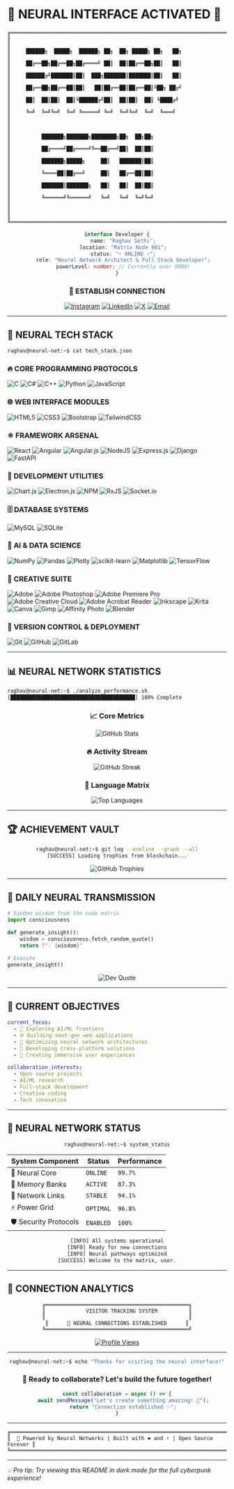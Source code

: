 # 🌟 NEURAL INTERFACE ACTIVATED 🌟

```ascii
╔══════════════════════════════════════════════════════════════════════════════╗
║                                                                              ║
║     ██████╗  █████╗  ██████╗ ██╗  ██╗ █████╗ ██╗   ██╗                     ║
║     ██╔══██╗██╔══██╗██╔════╝ ██║  ██║██╔══██╗██║   ██║                     ║
║     ██████╔╝███████║██║  ███╗███████║███████║██║   ██║                     ║
║     ██╔══██╗██╔══██║██║   ██║██╔══██║██╔══██║╚██╗ ██╔╝                     ║
║     ██║  ██║██║  ██║╚██████╔╝██║  ██║██║  ██║ ╚████╔╝                      ║
║     ╚═╝  ╚═╝╚═╝  ╚═╝ ╚═════╝ ╚═╝  ╚═╝╚═╝  ╚═╝  ╚═══╝                       ║
║                                                                              ║
║          ███████╗███████╗████████╗██╗  ██╗██╗                               ║
║          ██╔════╝██╔════╝╚══██╔══╝██║  ██║██║                               ║
║          ███████╗█████╗     ██║   ███████║██║                               ║
║          ╚════██║██╔══╝     ██║   ██╔══██║██║                               ║
║          ███████║███████╗   ██║   ██║  ██║██║                               ║
║          ╚══════╝╚══════╝   ╚═╝   ╚═╝  ╚═╝╚═╝                               ║
║                                                                              ║
╚══════════════════════════════════════════════════════════════════════════════╝
```

<div align="center">

```typescript
interface Developer {
    name: "Raghav Sethi";
    location: "Matrix Node 001";
    status: "⚡ ONLINE ⚡";
    role: "Neural Network Architect & Full Stack Developer";
    powerLevel: number; // Currently over 9000!
}
```

### 🔗 **ESTABLISH CONNECTION**

[![Instagram](https://img.shields.io/badge/Instagram-%23E4405F.svg?style=for-the-badge&logo=Instagram&logoColor=white)](https://instagram.com/raghavsethi2409) 
[![LinkedIn](https://img.shields.io/badge/LinkedIn-%230077B5.svg?style=for-the-badge&logo=linkedin&logoColor=white)](https://linkedin.com/in/raghav-sethi-a08501319) 
[![X](https://img.shields.io/badge/X-black.svg?style=for-the-badge&logo=X&logoColor=white)](https://x.com/@Raghav_Sethi006) 
[![Email](https://img.shields.io/badge/Email-D14836?style=for-the-badge&logo=gmail&logoColor=white)](mailto:sethi.raghav006@gmail.com)

</div>

---

## 💾 **NEURAL TECH STACK**

```bash
raghav@neural-net:~$ cat tech_stack.json
```

### 🔥 **CORE PROGRAMMING PROTOCOLS**
![C](https://img.shields.io/badge/c-%2300599C.svg?style=for-the-badge&logo=c&logoColor=white) 
![C#](https://img.shields.io/badge/c%23-%23239120.svg?style=for-the-badge&logo=csharp&logoColor=white) 
![C++](https://img.shields.io/badge/c++-%2300599C.svg?style=for-the-badge&logo=c%2B%2B&logoColor=white) 
![Python](https://img.shields.io/badge/python-3670A0?style=for-the-badge&logo=python&logoColor=ffdd54) 
![JavaScript](https://img.shields.io/badge/javascript-%23323330.svg?style=for-the-badge&logo=javascript&logoColor=%23F7DF1E)

### 🌐 **WEB INTERFACE MODULES**
![HTML5](https://img.shields.io/badge/html5-%23E34F26.svg?style=for-the-badge&logo=html5&logoColor=white)
![CSS3](https://img.shields.io/badge/css3-%231572B6.svg?style=for-the-badge&logo=css3&logoColor=white) 
![Bootstrap](https://img.shields.io/badge/bootstrap-%238511FA.svg?style=for-the-badge&logo=bootstrap&logoColor=white) 
![TailwindCSS](https://img.shields.io/badge/tailwindcss-%2338B2AC.svg?style=for-the-badge&logo=tailwind-css&logoColor=white)

### ⚛️ **FRAMEWORK ARSENAL**
![React](https://img.shields.io/badge/react-%2320232a.svg?style=for-the-badge&logo=react&logoColor=%2361DAFB) 
![Angular](https://img.shields.io/badge/angular-%23DD0031.svg?style=for-the-badge&logo=angular&logoColor=white) 
![Angular.js](https://img.shields.io/badge/angular.js-%23E23237.svg?style=for-the-badge&logo=angularjs&logoColor=white) 
![NodeJS](https://img.shields.io/badge/node.js-6DA55F?style=for-the-badge&logo=node.js&logoColor=white) 
![Express.js](https://img.shields.io/badge/express.js-%23404d59.svg?style=for-the-badge&logo=express&logoColor=%2361DAFB) 
![Django](https://img.shields.io/badge/django-%23092E20.svg?style=for-the-badge&logo=django&logoColor=white) 
![FastAPI](https://img.shields.io/badge/FastAPI-005571?style=for-the-badge&logo=fastapi)

### 🔧 **DEVELOPMENT UTILITIES**
![Chart.js](https://img.shields.io/badge/chart.js-F5788D.svg?style=for-the-badge&logo=chart.js&logoColor=white) 
![Electron.js](https://img.shields.io/badge/Electron-191970?style=for-the-badge&logo=Electron&logoColor=white) 
![NPM](https://img.shields.io/badge/NPM-%23CB3837.svg?style=for-the-badge&logo=npm&logoColor=white) 
![RxJS](https://img.shields.io/badge/rxjs-%23B7178C.svg?style=for-the-badge&logo=reactivex&logoColor=white) 
![Socket.io](https://img.shields.io/badge/Socket.io-black?style=for-the-badge&logo=socket.io&badgeColor=010101)

### 🗄️ **DATABASE SYSTEMS**
![MySQL](https://img.shields.io/badge/mysql-4479A1.svg?style=for-the-badge&logo=mysql&logoColor=white) 
![SQLite](https://img.shields.io/badge/sqlite-%2307405e.svg?style=for-the-badge&logo=sqlite&logoColor=white)

### 🤖 **AI & DATA SCIENCE**
![NumPy](https://img.shields.io/badge/numpy-%23013243.svg?style=for-the-badge&logo=numpy&logoColor=white) 
![Pandas](https://img.shields.io/badge/pandas-%23150458.svg?style=for-the-badge&logo=pandas&logoColor=white) 
![Plotly](https://img.shields.io/badge/Plotly-%233F4F75.svg?style=for-the-badge&logo=plotly&logoColor=white) 
![scikit-learn](https://img.shields.io/badge/scikit--learn-%23F7931E.svg?style=for-the-badge&logo=scikit-learn&logoColor=white) 
![Matplotlib](https://img.shields.io/badge/Matplotlib-%23ffffff.svg?style=for-the-badge&logo=Matplotlib&logoColor=black) 
![TensorFlow](https://img.shields.io/badge/TensorFlow-%23FF6F00.svg?style=for-the-badge&logo=TensorFlow&logoColor=white)

### 🎨 **CREATIVE SUITE**
![Adobe](https://img.shields.io/badge/adobe-%23FF0000.svg?style=for-the-badge&logo=adobe&logoColor=white) 
![Adobe Photoshop](https://img.shields.io/badge/adobe%20photoshop-%2331A8FF.svg?style=for-the-badge&logo=adobe%20photoshop&logoColor=white) 
![Adobe Premiere Pro](https://img.shields.io/badge/Adobe%20Premiere%20Pro-9999FF.svg?style=for-the-badge&logo=Adobe%20Premiere%20Pro&logoColor=white) 
![Adobe Creative Cloud](https://img.shields.io/badge/Adobe%20Creative%20Cloud-DA1F26.svg?style=for-the-badge&logo=Adobe%20Creative%20Cloud&logoColor=white) 
![Adobe Acrobat Reader](https://img.shields.io/badge/Adobe%20Acrobat%20Reader-EC1C24.svg?style=for-the-badge&logo=Adobe%20Acrobat%20Reader&logoColor=white)
![Inkscape](https://img.shields.io/badge/Inkscape-e0e0e0?style=for-the-badge&logo=inkscape&logoColor=080A13) 
![Krita](https://img.shields.io/badge/Krita-203759?style=for-the-badge&logo=krita&logoColor=EEF37B) 
![Canva](https://img.shields.io/badge/Canva-%2300C4CC.svg?style=for-the-badge&logo=Canva&logoColor=white) 
![Gimp](https://img.shields.io/badge/Gimp-657D8B?style=for-the-badge&logo=gimp&logoColor=FFFFFF) 
![Affinity Photo](https://img.shields.io/badge/affinityphoto-%237E4DD2.svg?style=for-the-badge&logo=affinity-photo&logoColor=white) 
![Blender](https://img.shields.io/badge/blender-%23F5792A.svg?style=for-the-badge&logo=blender&logoColor=white)

### 🔀 **VERSION CONTROL & DEPLOYMENT**
![Git](https://img.shields.io/badge/git-%23F05033.svg?style=for-the-badge&logo=git&logoColor=white) 
![GitHub](https://img.shields.io/badge/github-%23121011.svg?style=for-the-badge&logo=github&logoColor=white) 
![GitLab](https://img.shields.io/badge/gitlab-%23181717.svg?style=for-the-badge&logo=gitlab&logoColor=white)

---

## 📊 **NEURAL NETWORK STATISTICS**

```bash
raghav@neural-net:~$ ./analyze_performance.sh
[████████████████████████████████████████] 100% Complete
```

<div align="center">

### 📈 **Core Metrics**
![GitHub Stats](https://github-readme-stats.vercel.app/api?username=RaghavSethi006&theme=radical&hide_border=true&include_all_commits=true&count_private=false&show_icons=true&icon_color=00FFFF&title_color=00FFFF&text_color=FFFFFF&bg_color=0D1117)

### 🔥 **Activity Stream**
![GitHub Streak](https://nirzak-streak-stats.vercel.app/?user=RaghavSethi006&theme=radical&hide_border=true&stroke=00FFFF&ring=FF0080&fire=00FFFF&currStreakLabel=00FFFF&sideLabels=FFFFFF&background=0D1117)

### 🚀 **Language Matrix**
![Top Languages](https://github-readme-stats.vercel.app/api/top-langs/?username=RaghavSethi006&theme=radical&hide_border=true&include_all_commits=true&count_private=false&layout=compact&title_color=00FFFF&text_color=FFFFFF&bg_color=0D1117)

</div>

---

## 🏆 **ACHIEVEMENT VAULT**

<div align="center">

```bash
raghav@neural-net:~$ git log --oneline --graph --all
[SUCCESS] Loading trophies from blockchain...
```

![GitHub Trophies](https://github-profile-trophy.vercel.app/?username=RaghavSethi006&theme=discord&no-frame=true&no-bg=false&margin-w=4&row=2&column=4)

</div>

---

## 💭 **DAILY NEURAL TRANSMISSION**

```python
# Random wisdom from the code matrix
import consciousness

def generate_insight():
    wisdom = consciousness.fetch_random_quote()
    return f"💡 {wisdom}"

# Execute
generate_insight()
```

<div align="center">

![Dev Quote](https://quotes-github-readme.vercel.app/api?type=horizontal&theme=radical)

</div>

---

## 🎯 **CURRENT OBJECTIVES**

```yaml
current_focus:
  - 🔮 Exploring AI/ML frontiers
  - 🌐 Building next-gen web applications  
  - 🚀 Optimizing neural network architectures
  - 📱 Developing cross-platform solutions
  - 🎨 Creating immersive user experiences

collaboration_interests:
  - Open source projects
  - AI/ML research
  - Full-stack development
  - Creative coding
  - Tech innovation
```

---

## 📡 **NEURAL NETWORK STATUS**

<div align="center">

```bash
raghav@neural-net:~$ system_status
```

| System Component | Status | Performance |
|------------------|--------|-------------|
| 🧠 Neural Core | `ONLINE` | `99.7%` |
| 💾 Memory Banks | `ACTIVE` | `87.3%` |
| 🔗 Network Links | `STABLE` | `94.1%` |
| ⚡ Power Grid | `OPTIMAL` | `96.8%` |
| 🛡️ Security Protocols | `ENABLED` | `100%` |

```bash
[INFO] All systems operational
[INFO] Ready for new connections
[INFO] Neural pathways optimized
[SUCCESS] Welcome to the matrix, user.
```

</div>

---

## 🌊 **CONNECTION ANALYTICS**

<div align="center">

```ascii
╔══════════════════════════════════════════════╗
║             VISITOR TRACKING SYSTEM          ║
║                                              ║
║      🔢 NEURAL CONNECTIONS ESTABLISHED      ║
╚══════════════════════════════════════════════╝
```

[![Profile Views](https://visitcount.itsvg.in/api?id=RaghavSethi006&icon=1&color=0)](https://visitcount.itsvg.in)

</div>

---

<div align="center">

```bash
raghav@neural-net:~$ echo "Thanks for visiting the neural interface!"
```

### 🤝 **Ready to collaborate? Let's build the future together!**

```typescript
const collaboration = async () => {
    await sendMessage("Let's create something amazing! 🚀");
    return "Connection established ✨";
}
```

</div>

---

<!-- Neural Interface Footer -->
```ascii
╔══════════════════════════════════════════════════════════════════════════════╗
║  🌟 Powered by Neural Networks | Built with ❤️ and ⚡ | Open Source Forever ║
╚══════════════════════════════════════════════════════════════════════════════╝
```

---

*💡 Pro tip: Try viewing this README in dark mode for the full cyberpunk experience!*

<!-- Proudly created with GPRM ( https://gprm.itsvg.in ) -->
<!--
**RaghavSethi006/RaghavSethi006** is a ✨ _special_ ✨ repository because its `README.md` (this file) appears on your GitHub profile.
-->
